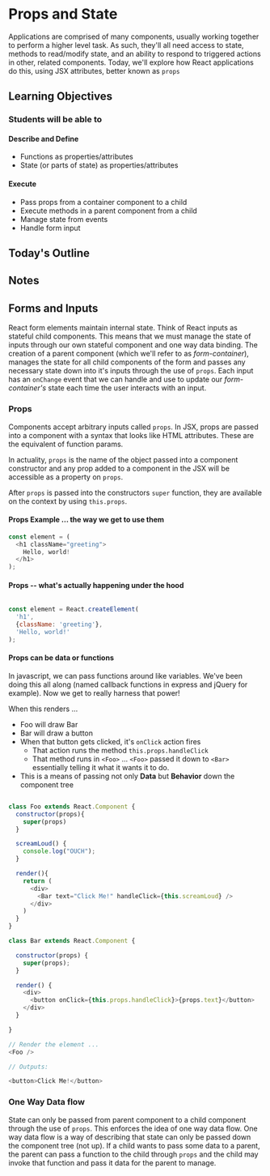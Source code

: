 # Props and State

Applications are comprised of many components, usually working together to perform a higher level task. As such, they'll all need access to state, methods to read/modify state, and an ability to respond to triggered actions in other, related components. Today, we'll explore how React applications do this, using JSX attributes, better known as `props`

## Learning Objectives

### Students will be able to

#### Describe and Define

- Functions as properties/attributes
- State (or parts of state) as properties/attributes

#### Execute

- Pass props from a container component to a child
- Execute methods in a parent component from a child
- Manage state from events
- Handle form input

## Today's Outline

<!-- To Be Completed By Instructor -->

## Notes

## Forms and Inputs

React form elements maintain internal state. Think of React inputs as stateful child components. This means that we must manage the state of inputs through our own stateful component and one way data binding. The creation of a parent component (which we'll refer to as _form-container_), manages the state for all child components of the form and passes any necessary state down into it's inputs through the use of `props`. Each input has an `onChange` event that we can handle and use to update our _form-container's_ state each time the user interacts with an input.

### Props

Components accept arbitrary inputs called `props`. In JSX, props are passed into a component with a syntax that looks like HTML attributes. These are the equivalent of function params.

In actuality, `props` is the name of the object passed into a component constructor and any prop added to a component in the JSX will be accessible as a property on `props`.

After `props` is passed into the constructors `super` function, they are available on the context by using `this.props`.

#### Props Example ... the way we get to use them

``` javascript
const element = (
  <h1 className="greeting">
    Hello, world!
  </h1>
);
```

#### Props -- what's actually happening under the hood

```javascript

const element = React.createElement(
  'h1',
  {className: 'greeting'},
  'Hello, world!'
);

```

#### Props can be data or functions

In javascript, we can pass functions around like variables. We've been doing this all along (named callback functions in express and jQuery for example).  Now we get to really harness that power!

When this renders ...

- Foo will draw Bar
- Bar will draw a button
- When that button gets clicked, it's `onClick` action fires
  - That action runs the method `this.props.handleClick`
  - That method runs in `<Foo>` ... `<Foo>` passed it down to `<Bar>` essentially telling it what it wants it to do.
- This is a means of passing not only **Data** but **Behavior** down the component tree

``` javascript

class Foo extends React.Component {
  constructor(props){
    super(props)
  }

  screamLoud() {
    console.log("OUCH");
  }

  render(){
    return (
      <div>
        <Bar text="Click Me!" handleClick={this.screamLoud} />
      </div>
    )
  }
}

class Bar extends React.Component {

  constructor(props) {
    super(props);
  }

  render() {
    <div>
      <button onClick={this.props.handleClick}>{props.text}</button>
    </div>
  }

}

// Render the element ...
<Foo />

// Outputs:

<button>Click Me!</button>
```

### One Way Data flow

State can only be passed from parent component to a child component through the use of `props`. This enforces the idea of one way data flow. One way data flow is a way of describing that state can only be passed down the component tree (not up). If a child wants to pass some data to a parent, the parent can pass a function to the child through `props` and the child may invoke that function and pass it data for the parent to manage.
